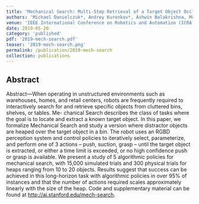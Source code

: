 ```yaml
---
title: 'Mechanical Search: Multi-Step Retrieval of a Target Object Occluded by Clutter'
authors: 'Michael Danielczuk*, Andrey Kurenkov*, Ashwin Balakrishna, Matthew Matl, David Wang, Roberto Martin-Martin, Animesh Garg, Silvio Savarase, Ken Goldberg'
venue: 'IEEE International Conference on Robotics and Automation (ICRA)'
date: 2019-05-20
category: 'published'
pdf: '2019-mech-search.pdf'
teaser: '2019-mech-search.png'
permalink: /publication/2019-mech-search
collection: publications
---
```


Abstract
-------
Abstract—When operating in unstructured environments such as warehouses, homes, and retail centers, robots are frequently required to interactively search for and retrieve specific objects from cluttered bins, shelves, or tables. Me- chanical Search describes the class of tasks where the goal is to locate and extract a known target object. In this paper, we formalize Mechanical Search and study a version where distractor objects are heaped over the target object in a bin. The robot uses an RGBD perception system and control policies to iteratively select, parameterize, and perform one of 3 actions – push, suction, grasp – until the target object is extracted, or either a time limit is exceeded, or no high confidence push or grasp is available. We present a study of 5 algorithmic policies for mechanical search, with 15,000 simulated trials and 300 physical trials for heaps ranging from 10 to 20 objects. Results suggest that success can be achieved in this long-horizon task with algorithmic policies in over 95% of instances and that the number of actions required scales approximately linearly with the size of the heap. Code and supplementary material can be found at http://ai.stanford.edu/mech-search.

